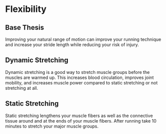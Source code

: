 # Flexibility

## Base Thesis

Improving your natural range of motion can improve your running technique and increase your stride length while reducing your risk of injury.

## Dynamic Stretching

Dynamic stretching is a good way to stretch muscle groups before the muscles are warmed up. This increases blood circulation, improves joint mobility, and increases muscle power compared to static stretching or not stretching at all.

## Static Stretching

Static stretching lengthens your muscle fibers as well as the connective tissue around and at the ends of your muscle fibers. After running take 10 minutes to stretch your major muscle groups.
